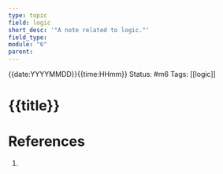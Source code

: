 ```yaml
---
type: topic
field: logic
short_desc: '"A note related to logic."'
field_type: 
module: "6"
parent:
---
```


{{date:YYYYMMDD}}{{time:HHmm}}
Status: #m6
Tags: [[logic]]

# {{title}}


# References

1. 